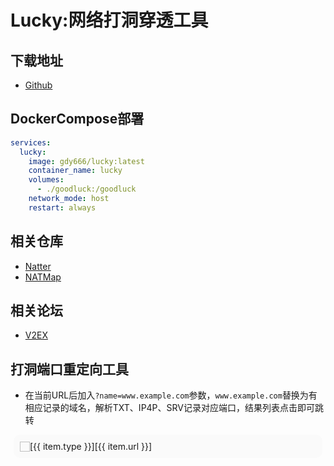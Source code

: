 # Lucky:网络打洞穿透工具
## 下载地址
- [Github](https://github.com/gdy666/lucky)

## DockerCompose部署
```yaml
services:
  lucky:
    image: gdy666/lucky:latest
    container_name: lucky
    volumes:
      - ./goodluck:/goodluck
    network_mode: host
    restart: always
```

## 相关仓库
- [Natter](https://github.com/MikeWang000000/Natter)
- [NATMap](https://github.com/heiher/natmap)

## 相关论坛
- [V2EX](https://www.v2ex.com/)

## 打洞端口重定向工具
- 在当前URL后加入`?name=www.example.com`参数，`www.example.com`替换为有相应记录的域名，解析TXT、IP4P、SRV记录对应端口，结果列表点击即可跳转
<div class="container">
<div v-for="(item, index) in urlList" :key="index" class="list-item" @click="redirectPage(item.url)">
    <img class="favicon" :src="item.url + '/favicon.ico'">
    <span class="info">[{{ item.type }}][{{ item.url }}]</span>
</div>
</div>

<script setup>
import { ref, onMounted } from "vue";
const queryParams = new URLSearchParams(window.location.search);
const urlList = ref([]);

const dnsResolve = async (name, type) => {
  const url = `https://dns.alidns.com/resolve?name=${name}&type=${type}`;
  try {
    const res = await fetch(url);
    const data = await res.json();
    let items = [];
    if (type === '16') {
      items = txtDecode(data);
    } else if (type === '28') {
      items = ip4pDecode(data);
    } else if (type === '33') {
      items = srvDecode(data);
    }
    const typeMapping = { '16': 'TXT', '28': 'IP4P', '33': 'SRV' };
    items.forEach(item => item.type = typeMapping[type]);
    return items;
  } catch (error) {
    console.error(error);
    return [];
  }
};

const txtDecode = (data) => {
  const items = [];
  if (data.Answer) {
    data.Answer.forEach(ans => {
      const name = ans.name.replace(/\.$/, '');
      const port = ans.data.replace(/[^0-9]/ig, '');
      items.push({ url: 'https://' + name + ':' + port });
    });
  }
  return items;
};

const ip4pDecode = (data) => {
  const items = [];
  if (data.Answer) {
    data.Answer.forEach(ans => {
      const parts = ans.data.split(':');
      const ipHi = parseInt(parts[3], 16);
      const ipLo = parseInt(parts[4], 16);
      const ipv4 = `${(ipHi >> 8)}.${ipHi & 0xFF}.${(ipLo >> 8)}.${ipLo & 0xFF}`;
      const port = parseInt(parts[2], 16);
      items.push({ url: 'https://' + ipv4 + ':' + port });
    });
  }
  return items;
};

const srvDecode = (data) => {
  const items = [];
  if (data.Answer) {
    data.Answer.forEach(ans => {
      const parts = ans.data.split(' ');
      const server = parts[3].replace(/\.$/, '');
      const port = parts[2];
      items.push({ url: 'https://' + server + ':' + port });
    });
  }
  return items;
};

onMounted(async () => {
  const name = queryParams.get('name');
  const types = ['16', '28', '33'];
  let results = [];
  for (const t of types) {
    const res = await dnsResolve(name, t);
    results = results.concat(res);
  }
  console.log(results)
  urlList.value = results;
});

const redirectPage = (url) => {
  window.open(url, '_blank');
};
</script>
<style>
.list-item {
  display: flex;
  align-items: center;
  margin: 5px;
  padding: 10px;
  background-color: #FAFAFA;
  border-radius: 10px;
  cursor: pointer;
}

.favicon {
  width: 16px;
  height: 16px;
}
</style>